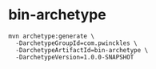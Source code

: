 # bin-archetype

```shell
mvn archetype:generate \
  -DarchetypeGroupId=com.pwinckles \
  -DarchetypeArtifactId=bin-archetype \
  -DarchetypeVersion=1.0.0-SNAPSHOT
```
